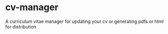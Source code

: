# cv-manager
A curriculum vitae manager for updating your cv or generating pdfs or html for distribution
